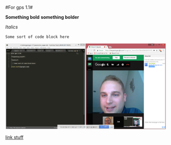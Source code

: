 #For gps 1.1#

**Something bold**
**something bolder**

*Italics*

    Some sort of code block here


![GPS1.1](capture.png "GPS 1.1 with Zak and Aji")

[link stuff](google.com)